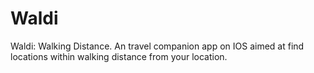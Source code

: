 # Waldi
Waldi: Walking Distance. An travel companion app on IOS aimed at find locations within walking distance from your location.
